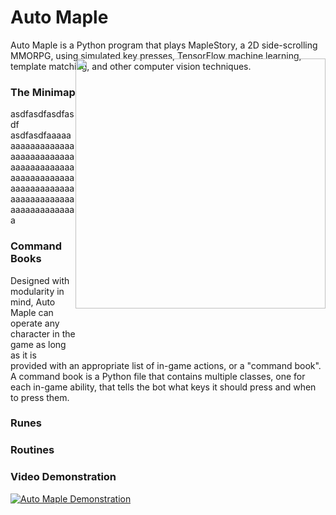 
# Auto Maple

Auto Maple is a Python program that plays MapleStory, a 2D side-scrolling MMORPG, using 
simulated key presses, TensorFlow machine learning, template matching, and other computer 
vision techniques.

### The Minimap
<div style= "float: right;position: relative; top: -80px;">
  <img src="https://user-images.githubusercontent.com/69165598/123174791-8da9c200-d435-11eb-9af7-9a49490b8f18.gif" width="400" />
</div>
asdfasdfasdfasdf
asdfasdfaaaaaaaaaaaaaaaaaaaaaaaaaaaaaaaaaaaaaaaaaaaaaaaaaaaaaaaaaaaaaaaaaaaaaaaaaaaaaaaaaaaaaaaaaaaaaaaaa

### Command Books
Designed with modularity in mind, Auto Maple can operate any character
in the game as long as it is provided with an appropriate list of in-game actions, or a
"command book". A command book is a Python file that contains multiple classes, one for 
each in-game ability, that tells the bot what keys it should press and when to press them.

### Runes

### Routines

### Video Demonstration
[![Auto Maple Demonstration](https://img.youtube.com/vi/qs8Nw55edhg/0.jpg)](https://www.youtube.com/watch?v=qs8Nw55edhg)

